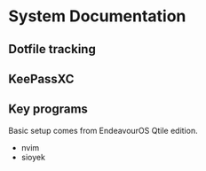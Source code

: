 # System Documentation

## Dotfile tracking

## KeePassXC

## Key programs

Basic setup comes from EndeavourOS Qtile edition.

- nvim
- sioyek

